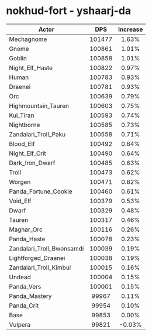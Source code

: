 # nokhud-fort - yshaarj-da
| Actor | DPS | Increase |
|---|:---:|:---:|
|Mechagnome|101477|1.63%|
|Gnome|100861|1.01%|
|Goblin|100858|1.01%|
|Night_Elf_Haste|100822|0.97%|
|Human|100783|0.93%|
|Draenei|100781|0.93%|
|Orc|100639|0.79%|
|Highmountain_Tauren|100603|0.75%|
|Kul_Tiran|100593|0.74%|
|Nightborne|100585|0.73%|
|Zandalari_Troll_Paku|100558|0.71%|
|Blood_Elf|100492|0.64%|
|Night_Elf_Crit|100490|0.64%|
|Dark_Iron_Dwarf|100485|0.63%|
|Troll|100473|0.62%|
|Worgen|100471|0.62%|
|Panda_Fortune_Cookie|100460|0.61%|
|Void_Elf|100379|0.53%|
|Dwarf|100329|0.48%|
|Tauren|100317|0.46%|
|Maghar_Orc|100116|0.26%|
|Panda_Haste|100078|0.23%|
|Zandalari_Troll_Bwonsamdi|100039|0.19%|
|Lightforged_Draenei|100038|0.19%|
|Zandalari_Troll_Kimbul|100015|0.16%|
|Undead|100004|0.15%|
|Panda_Vers|100001|0.15%|
|Panda_Mastery|99967|0.11%|
|Panda_Crit|99954|0.10%|
|Base|99853|0.00%|
|Vulpera|99821|-0.03%|

